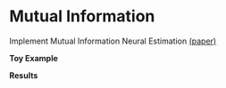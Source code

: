 # Mutual Information
Implement Mutual Information Neural Estimation [(paper)](https://arxiv.org/abs/1801.04062)


**Toy Example**

**Results**
